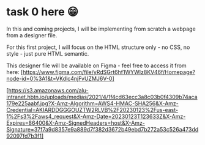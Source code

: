 # task 0 here 😁

In this and coming projects, I will be implementing from scratch a webpage from a designer file.

For this first project, I will focus on the HTML structure only - no CSS, no style - just pure HTML semantic.

This designer file will be available on Figma - feel free to access it from here:
[https://www.figma.com/file/yRdSGrt6hf1WYWIz8KV46f/Homepage?node-id=0%3A1&t=VKdlc4njFvUZMJ6V-0]

[https://s3.amazonaws.com/alu-intranet.hbtn.io/uploads/medias/2021/4/1f4cd63ecc3a8c03b0f4309b74aca179e225aabf.jpg?X-Amz-Algorithm=AWS4-HMAC-SHA256&X-Amz-Credential=AKIARDDGGGOUZTW2RLVB%2F20230123%2Fus-east-1%2Fs3%2Faws4_request&X-Amz-Date=20230123T123633Z&X-Amz-Expires=86400&X-Amz-SignedHeaders=host&X-Amz-Signature=37f7a9d8357e9a889d7f382d3672b49ebd7b272a53c526a473dd92097fd7b3f1]